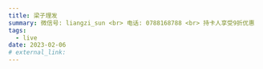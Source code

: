 ```yaml
---
title: 梁子理发
summary: 微信号: liangzi_sun <br> 电话: 0788168788 <br> 持卡人享受9折优惠
tags:
  - live
date: 2023-02-06
# external_link:
---
```

